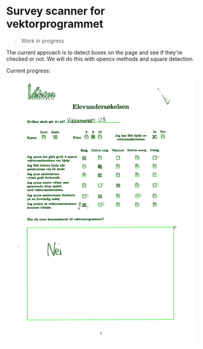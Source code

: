 # Survey scanner for vektorprogrammet
> Work in progress

The current approach is to detect boxes on the page and see if they're checked or not. We will do this with opencv methods and square detection.

Current progress:
![Progress](progress.png "Title")

